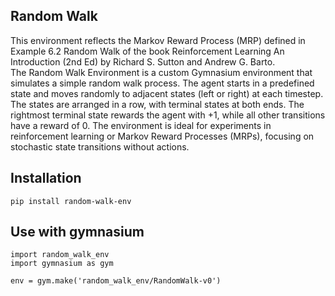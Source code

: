 ## Random Walk
This environment reflects the Markov Reward Process (MRP) defined in Example 6.2 Random Walk of the book Reinforcement Learning An Introduction (2nd Ed) by Richard S. Sutton and 
Andrew G. Barto.  
The Random Walk Environment is a custom Gymnasium environment that simulates a simple random walk process. The agent starts in a predefined state and moves randomly to adjacent states (left or right) at each timestep. The states are arranged in a row, with terminal states at both ends. The rightmost terminal state rewards the agent with +1, while all other transitions have a reward of 0. The environment is ideal for experiments in reinforcement learning or Markov Reward Processes (MRPs), focusing on stochastic state transitions without actions.

## Installation
```
pip install random-walk-env
```

## Use with gymnasium

```{shell}
import random_walk_env
import gymnasium as gym

env = gym.make('random_walk_env/RandomWalk-v0')
```

